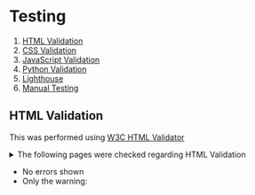 # Testing

1. [HTML Validation](#html-validation)
2. [CSS Validation](#css-validation)
3. [JavaScript Validation](#javascript-validation)
4. [Python Validation](#python-validation)
5. [Lighthouse](#lighthouse)
6. [Manual Testing](#manual-testing)
   
## HTML Validation
This was performed using [W3C HTML Validator](https://validator.w3.org/nu/)

<details>
   <summary>The following pages were checked regarding HTML Validation</summary>

* The Home Page **/**
* /posters/ 
* /posters/add_poster/ 
* /posters/edit_poster/1/ 
* /posters/delete_poster/1/ 
* /posters/edit_poster/54/ 
* /posters/54/ 
* /posters/edit_poster/54/ 
* /wishlist/my_wishlist/ 
* /wishlist/remove_from_list/54/ 
* /bag/ 
* /posters/9/ i.e. the *Poster Details* page
* /checkout/checkout_success/83CA4CAA945C47CBA93BECA191C21F60/ 
* /profile/ 
* /profile/order_history/83CA4CAA945C47CBA93BECA191C21F60/ 
* /reviews/add_review/ 
* /reviews/edit_review/5/ 
* /reviews/delete_review/5/ 
* /wishlist/my_wishlist/ 
* /wishlist/remove_from_list/3/ 
* /reviews/my_reviews/ 
</details>

* No errors shown 
* Only the warning: *<script type="text/javascript"> - Warning: The type attribute is unnecessary for JavaScript resources.*
* I left the type attribute intact

## CSS Validation

This was performed using [W3C CSS Validator](https://jigsaw.w3.org/css-validator/)

 - No issues flagged during CSS validation

## JavaScript Validation

This was performed using [JSHint](https://jshint.com/)
No errors

## Python Validation

I used both Code Institute's [PEP8 Linter](https://pep8ci.herokuapp.com/) and *python3 -m flake8*.<br>
However I had a very bad UX after making **ALL** the changes pointed out by Flake8. That is, my *Checkout Functionality* failed to worked! So I had to revert. Therefore, in light of this, I have chosen to leave the following migration files and system-generated/imported code intact:

 <details>
  <summary>Flask8 flagged code</summary>

```

    ./.devcontainer/build-assets/http_server.py:22:80: E501 line too long (80 > 79 characters)
    ./.devcontainer/build-assets/make_url.py:10:39: E231 missing whitespace after ','
    ./.devcontainer/build-assets/make_url.py:11:36: E231 missing whitespace after ','
    ./.devcontainer/build-assets/make_url.py:12:39: E231 missing whitespace after ','
    ./.devcontainer/build-assets/make_url.py:14:59: W292 no newline at end of file
    ./bag/context_processors.py:87:5: F841 local variable 'when_ranges_equal' is assigned to but never used
    ./bag/migrations/0001_initial.py:19:80: E501 line too long (117 > 79 characters)
    ./bag/migrations/0001_initial.py:22:80: E501 line too long (171 > 79 characters)
    ./bag/migrations/0001_initial.py:31:80: E501 line too long (175 > 79 characters)
    ./bag/migrations/0001_initial.py:35:80: E501 line too long (135 > 79 characters)
    ./bag/models.py:2:1: F401 'django.db.models.CheckConstraint' imported but unused
    ./bag/models.py:2:1: F401 'django.db.models.Q' imported but unused
    ./bag/tests.py:1:1: F401 'django.test.TestCase' imported but unused
    ./bag/views.py:119:5: F841 local variable 'e' is assigned to but never used
    ./biblia/common.py:49:5: F841 local variable 'when_ranges_equal' is assigned to but never used
    ./biblia/settings.py:16:5: F401 'env' imported but unused
    ./biblia/settings.py:147:80: E501 line too long (91 > 79 characters)
    ./biblia/settings.py:150:80: E501 line too long (81 > 79 characters)
    ./biblia/settings.py:153:80: E501 line too long (82 > 79 characters)
    ./biblia/settings.py:156:80: E501 line too long (83 > 79 characters)
    ./biblia/urls.py:34:1: F811 redefinition of unused 'handler404' from line 20
    ./biblia/urls.py:35:1: F811 redefinition of unused 'handler500' from line 20
    ./checkout/apps.py:8:9: F401 'checkout.signals' imported but unused
    ./checkout/tests.py:1:1: F401 'django.test.TestCase' imported but unused
    ./checkout/webhooks.py:28:5: F841 local variable 'e' is assigned to but never used
    ./checkout/webhooks.py:31:5: F841 local variable 'e' is assigned to but never used
    ./home/admin.py:1:1: F401 'django.contrib.admin' imported but unused
    ./home/models.py:1:1: F401 'django.db.models' imported but unused
    ./home/tests.py:1:1: F401 'django.test.TestCase' imported but unused
    ./home/urls.py:1:1: F401 'django.contrib.admin' imported but unused
    ./posters/tests.py:1:1: F401 'django.test.TestCase' imported but unused
    ./profiles/admin.py:1:1: F401 'django.contrib.admin' imported but unused
    ./profiles/migrations/0001_initial.py:21:80: E501 line too long (117 > 79 characters)
    ./profiles/migrations/0001_initial.py:22:80: E501 line too long (97 > 79 characters)
    ./profiles/migrations/0001_initial.py:23:80: E501 line too long (111 > 79 characters)
    ./profiles/migrations/0001_initial.py:24:80: E501 line too long (93 > 79 characters)
    ./profiles/migrations/0001_initial.py:25:80: E501 line too long (89 > 79 characters)
    ./profiles/migrations/0001_initial.py:26:80: E501 line too long (100 > 79 characters)
    ./profiles/migrations/0001_initial.py:27:80: E501 line too long (100 > 79 characters)
    ./profiles/migrations/0001_initial.py:28:80: E501 line too long (91 > 79 characters)
    ./profiles/migrations/0001_initial.py:29:80: E501 line too long (121 > 79 characters)
    ./profiles/tests.py:1:1: F401 'django.test.TestCase' imported but unused
    ./reviews/migrations/0001_initial.py:22:80: E501 line too long (117 > 79 characters)
    ./reviews/migrations/0001_initial.py:25:80: E501 line too long (85 > 79 characters)
    ./reviews/migrations/0001_initial.py:28:80: E501 line too long (170 > 79 characters)
    ./reviews/migrations/0001_initial.py:29:80: E501 line too long (112 > 79 characters)
    ./reviews/migrations/0001_initial.py:30:80: E501 line too long (118 > 79 characters)
    ./reviews/tests.py:1:1: F401 'django.test.TestCase' imported but unused
    ./wishlist/tests.py:1:1: F401 'django.test.TestCase' imported but unused
 ```
</details>

## Lighthouse

I used Lighthouse within the Chrome Developer Tools to test the performance, accessibility and SEO of the website.

<details>
  <summary>Lighthouse Report</summary>

   Home Page<br>

![image](https://github.com/DelroyGayle/Biblia-Posters-PP5/assets/91061592/b698fa3b-ea52-4d6e-bd1e-1eb95ca26466)

   Posters Page ... **/posters/**

   ![image](https://github.com/DelroyGayle/Biblia-Posters-PP5/assets/91061592/67459201-10e3-4275-bc77-c587434762bc)


</details>

## Additional Testing Comments
+ Carried out tests of the program on both the local terminal and the Code Institute Heroku terminal.
+ Chrome DevTools was used throughout the development process for testing purposes.
+ Added Custom *404 and 500* pages in case any errors occur.

<details>
   <summary>Custom 404 Page</summary>

   ![image](https://github.com/DelroyGayle/Biblia-Posters-PP5/assets/91061592/46e4faa0-165c-425c-aaa6-cb05055cde44)

</details>  


<details>
   <summary>Custom 500 Page</summary>

   ![image](https://github.com/DelroyGayle/Biblia-Posters-PP5/assets/91061592/0be41b0b-e5e8-479d-9224-35dbbad1e48b)

</details>  

## Manual Testing 

### Epic: *Register and Login*

This is broken down into the following
<details>
  <summary>User Stories</summary>

   ![image](https://github.com/DelroyGayle/Biblia-Posters-PP5/assets/91061592/09e75a1c-7f1c-4d9c-bad2-25f12dd0886a)
 
  ![image](https://github.com/DelroyGayle/Biblia-Posters-PP5/assets/91061592/982af554-be3f-4d82-9699-e0fc75fba0b7)

</details>

Criteria:
1. Both Username and Email is necessary to login
2. Verification by Email is mandatory
3. Minimum username length is 4 characters

**User Tasks:**
1. Update the Admin domain of the default site to **biblia.example.com**
2. Demonstrate that the user can Register using a username, password and email address
3. Verify that both the Django and Allauth acknowledge the user's email address
4. Demonstrate that the user can Login to the site
5. Demonstrate that the user can Logout from the site


| Test No. | Feature        | Steps        | Expected Outcome  | Actual Outcome |
| ------------- | ------------- | -------------    | ------------- | ------------- |
| T01 | Register, Login, Logout | Using Allauth incorporate Register/Login/Logout functionality | That the above User Tasks are accomplished | PASS |

<details>

<summary>Verify Registration</summary>

Select the Register option
In this example I registered the username **Tommy**

![image](https://github.com/DelroyGayle/Biblia-Posters-PP5/assets/91061592/7edc1c29-02b7-46c5-932f-380ba63288cb)

Once the account is registered change the Endpoint to **/admin/account/emailaddress/**

![image](https://github.com/DelroyGayle/Biblia-Posters-PP5/assets/91061592/324ee5ea-9144-40ff-abfc-426de3fa1102)

Click to verify the email in the Admin Dashboard

![image](https://github.com/DelroyGayle/Biblia-Posters-PP5/assets/91061592/89f40c3c-b4fb-4cec-8511-ff9ea6c35743)

Confirm That the Email Address is Verified

![image](https://github.com/DelroyGayle/Biblia-Posters-PP5/assets/91061592/a4e72bbe-d3e8-4ee0-8131-dd71b46710a5)

</details>

<details>

<summary>Go back to the App Name/ URL and Logout</summary>

![image](https://github.com/DelroyGayle/Biblia-Posters-PP5/assets/91061592/4e061c55-04bc-4ea5-a64f-8c2288a55dfc)

![image](https://github.com/DelroyGayle/Biblia-Posters-PP5/assets/91061592/7b4b1f8c-8cee-4f1e-9c0d-ed3001947436)

</details>

### Epic: Viewing Posters which includes Menus, Categorisation and Sorting

This is broken down into the following

<details>
  <summary>User Stories</summary>

   ![image](https://github.com/DelroyGayle/Biblia-Posters-PP5/assets/91061592/63d0bf5f-f0b7-46df-b3aa-5544058c2684)

   ![image](https://github.com/DelroyGayle/Biblia-Posters-PP5/assets/91061592/9e9ea1e4-a20d-4400-98d7-122dbfbc291b)

</details>

**User Tasks:**
1. When the user selects the *Shop Now* option, the user can see all available posters
2. User has the option to view particular *categories* of posters using drop-down menus
3. Posters can be sorted by Price, Rating, Poster Name, and Category
4. That all the above work correctly with responsiveness on different sized media

In this online store there are *52 posters* available.

<details>

<summary>Sample of a poster image: The_Resurrected_Jesus_Shows_His_Disciples_His_Pierced_Hands_And_Feet.jpg</summary>

![image](https://github.com/DelroyGayle/Biblia-Posters-PP5/assets/91061592/6af9e35d-45e1-403a-a26e-9ac9ca2d3688)

</details>


| Test No. | Feature        | Steps        | Expected Outcome  | Actual Outcome |
| ------------- | ------------- | -------------    | ------------- | ------------- |
| T02 | View Available Posters | Click the Shop Now button from the Homepage | All available (52) posters are to be shown | PASS |

<details>

<summary>Top of the page</summary>

![image](https://github.com/DelroyGayle/Biblia-Posters-PP5/assets/91061592/0b94d27e-3d37-45c1-bd14-adc03e76b3da)

</details>

<details>

<summary>Bottom of the page</summary>

![image](https://github.com/DelroyGayle/Biblia-Posters-PP5/assets/91061592/81d80de2-7054-4604-80b8-0afe0f23b57a)

</details>


| Test No. | Feature        | Steps        | Expected Outcome  | Actual Outcome |
| ------------- | ------------- | -------------    | ------------- | ------------- |
| T03 | Responsiveness when Viewing Posters | Using the Inspect Tool, demonstrate the view of posters | All available (52) posters are to be shown regardless of the media size | PASS |

<details>

<summary>Large Screen</summary>

![image](https://github.com/DelroyGayle/Biblia-Posters-PP5/assets/91061592/94007ffb-4603-4af9-a198-e7fe3d43f96c)

</details>

<details>

<summary>Tablet</summary>

![image](https://github.com/DelroyGayle/Biblia-Posters-PP5/assets/91061592/7d3d6e3b-4e59-48bc-9df7-76f646148dcc)

</details>

<details>

<summary>Mobile</summary>

![image](https://github.com/DelroyGayle/Biblia-Posters-PP5/assets/91061592/516cf97f-679a-451c-b0ba-50ea4b013495)

![image](https://github.com/DelroyGayle/Biblia-Posters-PP5/assets/91061592/849b30ff-79fb-49b2-ac5d-5a077e429e7d)

</details>

| Test No. | Feature        | Steps        | Expected Outcome  | Actual Outcome |
| ------------- | ------------- | -------------    | ------------- | ------------- |
| T04 | When a Poster is selected, its details are displayed | From the View of Posters, click the image | The poster image is shown with description and rating | PASS |

<details>

<summary>View Poster Details - Desktop</summary>

![image](https://github.com/DelroyGayle/Biblia-Posters-PP5/assets/91061592/627c0551-ee23-476c-b8c7-4db0f611747b)

</details>

| Test No. | Feature        | Steps        | Expected Outcome  | Actual Outcome |
| ------------- | ------------- | -------------    | ------------- | ------------- |
| T05 | View Available Posters | Click the Shop Now button from the Homepage | All available (52) posters are to be shown | PASS |

<details>

<summary>View Poster Details - Mobile</summary>

![image](https://github.com/DelroyGayle/Biblia-Posters-PP5/assets/91061592/d466b50b-0db2-44b4-bce5-1d69dccba24d)

</details>


| Test No. | Feature        | Steps        | Expected Outcome  | Actual Outcome |
| ------------- | ------------- | -------------    | ------------- | ------------- |
| T06 | View All Available **Old Testament** Posters | Select from Menu, Old Testament then select **ALL O.T. Posters**  | All available OT posters are to be shown - Categories */posters/?category=genesis,exodus,numbers,joshua* | PASS |


<details>

<summary>Menu & Display</summary>

![image](https://github.com/DelroyGayle/Biblia-Posters-PP5/assets/91061592/fb28fafb-b018-42a3-8ee6-26bf023e50d7)

<summary>All the Old Testament Posters</summary>

![image](https://github.com/DelroyGayle/Biblia-Posters-PP5/assets/91061592/2f6bc6e8-d2dd-434e-96f7-d8bfebd738c6)

![image](https://github.com/DelroyGayle/Biblia-Posters-PP5/assets/91061592/e20803a6-0c31-4679-b240-0573579802ac)

![image](https://github.com/DelroyGayle/Biblia-Posters-PP5/assets/91061592/eeb105d4-1521-4b8a-a577-ae254ae8c7e0)

</details>


| Test No. | Feature        | Steps        | Expected Outcome  | Actual Outcome |
| ------------- | ------------- | -------------    | ------------- | ------------- |
| T07 | View All Available **New Testament** Posters | Select from Menu, New Testament then select **ALL N.T. Posters**  | All available NT posters are to be shown - Categories */posters/?category=jesus,apostles* | PASS |

<details>

<summary>Menu & Display</summary>

![image](https://github.com/DelroyGayle/Biblia-Posters-PP5/assets/91061592/36b91986-bf54-434e-b8a9-11e7f2bf1926)


<summary>All the New Testament Posters</summary>

![image](https://github.com/DelroyGayle/Biblia-Posters-PP5/assets/91061592/a5f6c916-a501-488b-9522-cd8fef3cdb39)

![image](https://github.com/DelroyGayle/Biblia-Posters-PP5/assets/91061592/262df841-30cd-43c1-8379-fd958a51ea74)

![image](https://github.com/DelroyGayle/Biblia-Posters-PP5/assets/91061592/7d0b2762-b03b-44f6-bfbe-5d03fa80e438)

![image](https://github.com/DelroyGayle/Biblia-Posters-PP5/assets/91061592/f31eba18-bfe0-4eb7-ae98-a49e4c251a54)

![image](https://github.com/DelroyGayle/Biblia-Posters-PP5/assets/91061592/7c2f09e3-bca3-4d63-a884-2adfce760a62)

</details>

| Test No. | Feature        | Steps        | Expected Outcome  | Actual Outcome |
| ------------- | ------------- | -------------    | ------------- | ------------- |
| T08 | View All **Genesis** Posters | Select from Menu, Old Testament then select **Genesis**  | All available Genesis posters are to be shown - Endpoint */posters/?category=genesis* | PASS |

<details>

<summary>Display of Genesis Posters</summary>

![image](https://github.com/DelroyGayle/Biblia-Posters-PP5/assets/91061592/5d86495b-8305-4ad7-9db1-d54acb15bccf)

</details>


| Test No. | Feature        | Steps        | Expected Outcome  | Actual Outcome |
| ------------- | ------------- | -------------    | ------------- | ------------- |
| T09 | View All **Exodus** Posters | Select from Menu, Old Testament then select **Exodus**  | All available Exodus posters are to be shown - Endpoint */posters/?category=exodus* | PASS |

<details>

<summary>Display of Exodus Posters</summary>

![image](https://github.com/DelroyGayle/Biblia-Posters-PP5/assets/91061592/b03189ae-150c-4b7e-b982-67369f499236)

</details>


| Test No. | Feature        | Steps        | Expected Outcome  | Actual Outcome |
| ------------- | ------------- | -------------    | ------------- | ------------- |
| T10 | View All **Numbers** Posters | Select from Menu, Old Testament then select **Numbers**  | All available Numbers posters are to be shown - Endpoint */posters/?category=numbers*| PASS |

<details>

<summary>Display of Numbers Posters</summary>

![image](https://github.com/DelroyGayle/Biblia-Posters-PP5/assets/91061592/5f43584a-b9cf-4212-8457-667f979b6fd4)


</details>


| Test No. | Feature        | Steps        | Expected Outcome  | Actual Outcome |
| ------------- | ------------- | -------------    | ------------- | ------------- |
| T11 | View All **Joshua** Posters | Select from Menu, Old Testament then select **Joshua**  | All available Joshua posters are to be shown - Endpoint */posters/?category=joshua* | PASS |

<details>

<summary>Display of Joshua Posters</summary>

![image](https://github.com/DelroyGayle/Biblia-Posters-PP5/assets/91061592/d125a5dd-2da9-48c8-8d85-0bca33ef07fc)


</details>

| Test No. | Feature        | Steps        | Expected Outcome  | Actual Outcome |
| ------------- | ------------- | -------------    | ------------- | ------------- |
| T12 | View All **Jesus** Posters | Select from Menu, New Testament then select **Jesus**  | All available Jesus posters are to be shown - Endpoint */posters/?category=jesus* | PASS |

<details>

<summary>Display of Jesus Posters</summary>

![image](https://github.com/DelroyGayle/Biblia-Posters-PP5/assets/91061592/a5f6c916-a501-488b-9522-cd8fef3cdb39)

![image](https://github.com/DelroyGayle/Biblia-Posters-PP5/assets/91061592/262df841-30cd-43c1-8379-fd958a51ea74)

![image](https://github.com/DelroyGayle/Biblia-Posters-PP5/assets/91061592/7d0b2762-b03b-44f6-bfbe-5d03fa80e438)

![image](https://github.com/DelroyGayle/Biblia-Posters-PP5/assets/91061592/f31eba18-bfe0-4eb7-ae98-a49e4c251a54)

</details>

| Test No. | Feature        | Steps        | Expected Outcome  | Actual Outcome |
| ------------- | ------------- | -------------    | ------------- | ------------- |
| T13 | View All **The Apostles** Posters | Select from Menu, New Testament then select **Apostles**  | All available Apostles posters are to be shown - Endpoint */posters/?category=apostles* | PASS |

<details>

<summary>Display of The Apostles Posters</summary>

![image](https://github.com/DelroyGayle/Biblia-Posters-PP5/assets/91061592/b9065ab6-2860-46ce-b867-3b4b0120d6f5)

</details>

#### Demonstrate that Posters can be sorted by Price, Rating, Poster Name, and Category

There are two ways of sorting 
1) By Drop-Down Menu:

![image](https://github.com/DelroyGayle/Biblia-Posters-PP5/assets/91061592/643ed253-43a9-4016-ba88-ae6f3953527e)

2) Or By The Sort Selector

![image](https://github.com/DelroyGayle/Biblia-Posters-PP5/assets/91061592/091078ad-b5b5-419c-9bb1-36d36729d3c9)

#### Demonstration of Each Method

| Test No. | Feature        | Steps        | Expected Outcome  | Actual Outcome |
| ------------- | ------------- | -------------    | ------------- | ------------- |
| T14 | Sort Posters **By Price**, *Ascending Order* | Select from Menu, All Posters then select **By Price**  | Posters shown, cheapest at the top, lowest at the bottom - Endpoint */posters/?sort=price&direction=asc* | PASS |

| Test No. | Feature        | Steps        | Expected Outcome  | Actual Outcome |
| ------------- | ------------- | -------------    | ------------- | ------------- |
| T15 | Sort Posters **By Price**, *Ascending Order* - Method 2 | From the Sort Selector, select **Price (low to high)**  | Posters shown, cheapest at the top, lowest at the bottom - Endpoint */posters/?sort=price&direction=asc* | PASS |

![image](https://github.com/DelroyGayle/Biblia-Posters-PP5/assets/91061592/8e40bde7-608d-43e7-82c1-8f500df8b8b1)

<details>

<summary>Price in ascending order</summary>

Cheapest at the top

![image](https://github.com/DelroyGayle/Biblia-Posters-PP5/assets/91061592/34cf62ea-5c37-4215-83a1-4df720f4a1f1)

Most expensive at the bottom

![image](https://github.com/DelroyGayle/Biblia-Posters-PP5/assets/91061592/9dedb441-2e98-4664-9c6c-a3a7cc9c9a65)

</details>


| Test No. | Feature        | Steps        | Expected Outcome  | Actual Outcome |
| ------------- | ------------- | -------------    | ------------- | ------------- |
| T16 | Sort Posters **By Price**, *Descending Order* | From the Sort Selector, select **Price (high to low)**  | Posters shown, most expensive at top, cheapest at the bottom - Endpoint */posters/?sort=price&direction=desc* | PASS |

![image](https://github.com/DelroyGayle/Biblia-Posters-PP5/assets/91061592/3b8410dc-7de8-46dc-a270-b7c50bfdcc2d)

<details>

<summary>Price in descending order</summary>

Most expensive at the top

![image](https://github.com/DelroyGayle/Biblia-Posters-PP5/assets/91061592/7b62e745-6247-43e7-9cd3-2f081948964a)

Cheapest at the bottom

![image](https://github.com/DelroyGayle/Biblia-Posters-PP5/assets/91061592/41bf0347-ff8d-4225-85e8-b478a6515b1b)

</details>

| Test No. | Feature        | Steps        | Expected Outcome  | Actual Outcome |
| ------------- | ------------- | -------------    | ------------- | ------------- |
| T17 | Sort Posters **By Rating**, *Descending Order* | Select from Menu, All Posters then select **By Rating** | Posters shown, highest rate at the top, lowest rating at the bottom - Endpoint */?sort=rating&direction=desc* | PASS |

| Test No. | Feature        | Steps        | Expected Outcome  | Actual Outcome |
| ------------- | ------------- | -------------    | ------------- | ------------- |
| T18 | Sort Posters **By Rating**, *Descending Order* - Method 2 | From the Sort Selector, select **Rating (high to low)** | Posters shown, highest rate at the top, lowest rating at the bottom - Endpoint */?sort=rating&direction=desc* | PASS |

![image](https://github.com/DelroyGayle/Biblia-Posters-PP5/assets/91061592/ff3b83b8-8320-4527-ab85-063c40ba69c6)

<details>

<summary>Rating in descending order</summary>

Highest ratings at the top

![image](https://github.com/DelroyGayle/Biblia-Posters-PP5/assets/91061592/109db7e9-3c41-4267-95bb-36518f824e9d)

Lowest ratings at the bottom

![image](https://github.com/DelroyGayle/Biblia-Posters-PP5/assets/91061592/243b55c9-347e-4769-a05c-780041731fc4)

</details>

| Test No. | Feature        | Steps        | Expected Outcome  | Actual Outcome |
| ------------- | ------------- | -------------    | ------------- | ------------- |
| T19 | Sort Posters **By Rating**, *Ascending Order* | From the Sort Selector, select **Rating (low to high)** | Posters shown, lowest rating at the top, highest rating at the bottom - Endpoint *?sort=rating&direction=asc* | PASS |

![image](https://github.com/DelroyGayle/Biblia-Posters-PP5/assets/91061592/bb10ad19-74e9-4022-9ec3-50c23de23218)

<details>

<summary>Rating in ascending order</summary>

Lowest ratings at the top

![image](https://github.com/DelroyGayle/Biblia-Posters-PP5/assets/91061592/e95ee491-62f7-4ef5-8775-4f8ba2411ac6)

Highest ratings at the bottom

![image](https://github.com/DelroyGayle/Biblia-Posters-PP5/assets/91061592/097d785c-489c-4a40-8c27-ec1e661f5b12)

</details>


| Test No. | Feature        | Steps        | Expected Outcome  | Actual Outcome |
| ------------- | ------------- | -------------    | ------------- | ------------- |
| T20 | Sort Posters **By Category**, *A-Z* | Select from Menu, All Posters then select **By Category**  | Posters shown in Alphabetical Order of Category - Endpoint */posters/?sort=category&direction=asc* | PASS |

| Test No. | Feature        | Steps        | Expected Outcome  | Actual Outcome |
| ------------- | ------------- | -------------    | ------------- | ------------- |
| T21 | Sort Posters **By Category**, *A-Z* - Method 2 | From the Sort Selector, select **Category (A-Z)**  | Posters shown in Alphabetical Order of Category - Endpoint */posters/?sort=category&direction=asc* | PASS |

![image](https://github.com/DelroyGayle/Biblia-Posters-PP5/assets/91061592/ac51d05d-e79b-4a35-945e-e3a8c8653577)

<details>

<summary>Category in Alphabetical Order i.e. Apostles, ...</summary>

![image](https://github.com/DelroyGayle/Biblia-Posters-PP5/assets/91061592/6bb76e41-4c54-40dc-90ae-dd31448562d0)

</details>


| Test No. | Feature        | Steps        | Expected Outcome  | Actual Outcome |
| ------------- | ------------- | -------------    | ------------- | ------------- |
| T22 | Sort Posters **By Category**, *Z-A* | From the Sort Selector, select **Category (Z-A)**  | Posters shown in Descending Alphabetical Order of Category - Endpoint */posters/?sort=category&direction=desc* | PASS |

![image](https://github.com/DelroyGayle/Biblia-Posters-PP5/assets/91061592/952f6bbc-95cd-428d-b230-f47883b1fec9)

<details>

<summary>Category in Descending Alphabetical Order i.e. Numbers then Joshua ...</summary>

![image](https://github.com/DelroyGayle/Biblia-Posters-PP5/assets/91061592/ccbbfa40-f228-424b-bb74-f33f45a1e31a)

</details>


| Test No. | Feature        | Steps        | Expected Outcome  | Actual Outcome |
| ------------- | ------------- | -------------    | ------------- | ------------- |
| T23 | Sort Posters with **All Posters**| Select from Menu, All Posters then select **All Posters**  | All **52** Posters shown - Default view - Endpoint */posters/* | PASS |

| Test No. | Feature        | Steps        | Expected Outcome  | Actual Outcome |
| ------------- | ------------- | -------------    | ------------- | ------------- |
| T24 | Sort Posters with **All Posters** - Method 2 | From the Sort Selector, select **Sort by...**  | All **52** Posters shown - Default view - Endpoint */posters/* | PASS |

![image](https://github.com/DelroyGayle/Biblia-Posters-PP5/assets/91061592/911f4bfa-feeb-4398-9356-a88ea1d278e2)

<details>

<summary>All 52 Posters - Default View</summary>

![image](https://github.com/DelroyGayle/Biblia-Posters-PP5/assets/91061592/627c0551-ee23-476c-b8c7-4db0f611747b)

</details>


| Test No. | Feature        | Steps        | Expected Outcome  | Actual Outcome |
| ------------- | ------------- | -------------    | ------------- | ------------- |
| T25 | Sort Posters **By Name**, *A-Z* | From the Sort Selector, select **Name (A-Z)**  | Posters shown in Alphabetical Order of Poster Name - Endpoint */posters/?sort=name&direction=asc* | PASS |

![image](https://github.com/DelroyGayle/Biblia-Posters-PP5/assets/91061592/fdcab32a-27a0-4287-8d12-b8fb3ad0b276)

<details>

<summary>Name in Alphabetical Order i.e. Abraham, ...</summary>

![image](https://github.com/DelroyGayle/Biblia-Posters-PP5/assets/91061592/51d1847d-71ed-4b95-8fab-0f9e954ab72d)

</details>

| Test No. | Feature        | Steps        | Expected Outcome  | Actual Outcome |
| ------------- | ------------- | -------------    | ------------- | ------------- |
| T26 | Sort Posters **By Name**, *Z-A* | From the Sort Selector, select **Name (Z-A)**  | Posters shown in Descending Alphabetical Order of Poster Name - Endpoint */posters/?sort=Name&direction=desc* | PASS |

![image](https://github.com/DelroyGayle/Biblia-Posters-PP5/assets/91061592/ecc78c53-de13-4ff9-b761-2c53ead26c7f)

<details>

<summary>Name in Descending Alphabetical Order i.e. Zacchaeus then Timbrels ...</summary>

![image](https://github.com/DelroyGayle/Biblia-Posters-PP5/assets/91061592/54d39419-0ffa-4b9e-994f-69305e5103d1)

</details>

### Epic: Search for Posters

<details>
  <summary>User Story</summary>
   
![image](https://github.com/DelroyGayle/Biblia-Posters-PP5/assets/91061592/2d721ad9-5bd9-4fef-966d-85c6f0ec36d2)

</details>

**User Tasks:**
1. A successful search consists of whether the search term appears in the Poster Name or the Poster Description
2. Enter the search parameters via endpoints to perform a search e.g. */posters/?query=**saul*** to bring up all the posters with the search term *saul* in them
3. Use the Searchbar to enter the search term
4. Both methods should show identical results
5. Suitable messages when a null string is entered or null search results

| Test No. | Feature        | Steps        | Expected Outcome  | Actual Outcome |
| ------------- | ------------- | -------------    | ------------- | ------------- |
| T27 | Search For Posters By Name | Either by using the Endpoint or Searchbar test various search terms| Any posters with matching names displayed | PASS |

<details>
<summary>/posters/?query=saul</summary>

![image](https://github.com/DelroyGayle/Biblia-Posters-PP5/assets/91061592/0646712d-33e8-491a-9ecc-ef74159f91a9)
  
</details>

<details>
<summary>/posters/?query=ethio</summary>

![image](https://github.com/DelroyGayle/Biblia-Posters-PP5/assets/91061592/3bda67f6-038b-4116-8f18-4ed186f1b205)

</details>

| Test No. | Feature        | Steps        | Expected Outcome  | Actual Outcome |
| ------------- | ------------- | -------------    | ------------- | ------------- |
| T28 | Search For Posters By Description | Either by using the Endpoint or Searchbar test various search terms| Any posters with matching descriptions displayed | PASS |

*/posters/?query=BED* matched 5 posters 

![image](https://github.com/DelroyGayle/Biblia-Posters-PP5/assets/91061592/4da87e73-00f3-477f-9994-895a5e3e8285)

<details>

<summary>What follows are 2 posters where the match was in the descriptions</summary>

![image](https://github.com/DelroyGayle/Biblia-Posters-PP5/assets/91061592/fcca6530-f744-4103-832a-c2c1fcaef91a)

View the description then *used CTRL-F and 'bed' to highlight that the searches were successful*

![image](https://github.com/DelroyGayle/Biblia-Posters-PP5/assets/91061592/5e59d029-1f07-484e-896f-83f2591af1dc)
 
</details>

| Test No. | Feature        | Steps        | Expected Outcome  | Actual Outcome |
| ------------- | ------------- | -------------    | ------------- | ------------- |
| T29 | Null Search Toast/Message Displayed | Enter nothing in the Searchbar | A suitable message ought to be displayed | PASS |

<details>
<summary>Null Entry in Searchbar</summary>

![image](https://github.com/DelroyGayle/Biblia-Posters-PP5/assets/91061592/e8160d1b-ba71-44c3-aa54-f54fcffbca2f)

</details>

| Test No. | Feature        | Steps        | Expected Outcome  | Actual Outcome |
| ------------- | ------------- | -------------    | ------------- | ------------- |
| T30 | Nonexistent Search Toast/Message Displayed | Enter a search term in the Searchbar that does not exist in any of the posters | A suitable message ought to be displayed | PASS |

<details>
<summary>/posters/?query=HELLO</summary>

![image](https://github.com/DelroyGayle/Biblia-Posters-PP5/assets/91061592/b93c8664-ba08-439a-a9b7-b392a15dc771)
  
</details>

### Epic: Shopping Bag Functionality

This is broken down into the following

<details>
  <summary>User Stories</summary>

![image](https://github.com/DelroyGayle/Biblia-Posters-PP5/assets/91061592/e1062050-7c1c-40c3-b85e-df3fc6ef71c5)


</details>

**User Tasks:**
1. When the user selects the Shopping Bag Icon ![image](https://github.com/DelroyGayle/Biblia-Posters-PP5/assets/91061592/ffa955a2-b5c9-457b-9db5-1d0de845e4d4)  <br> The user is taken to the shopping bag page whereby the user can see the bag contents.
2. From the shopping bag page the user has options to continue to add further posters to the bag
3. When use clicks Add To Bag ![image](https://github.com/DelroyGayle/Biblia-Posters-PP5/assets/91061592/faac98c5-18d9-430d-978c-4df8c3a8d272)
<br> The Shopping Bag is adjusted by the quantity of posters that the user has selected
4. The quantities of Posters that have already been added to the bag can be increased or decreased
5. Posters can be removed from the bag even to the point that the bag is empty
6. The user can always see a running total each time, posters are added to or removed from the bag
7. Validation is performed when entering poster quantities


| Test No. | Feature        | Steps        | Expected Outcome  | Actual Outcome |
| ------------- | ------------- | -------------    | ------------- | ------------- |
| T31 | Option to Keep Shopping after adding to the bag | On the Details page of a poster after entering adding poster to the bag, click KEEP SHOPPING  | The user is taken to the *Shopping* page | PASS |
* After adding poster (ID 5) to the bag the endpoint is *bag/add/5/* and the bag was updated accordingly<br><br>
* When ![image](https://github.com/DelroyGayle/Biblia-Posters-PP5/assets/91061592/0bead797-ae67-49fe-a768-d6c1f8380dc7) was clicked
<br> the endpoint was changed to *posters/* which reflects the *Shopping* page i.e. the view of all posters

| Test No. | Feature        | Steps        | Expected Outcome  | Actual Outcome |
| ------------- | ------------- | -------------    | ------------- | ------------- |
| T32 | Validation of Quantities | On the Details page of a poster enter an illegal quantity  | The user would be informed that such quantities can to be entered | PASS |

<details>

<summary>Quantity Validation - Trying to enter a negative number</summary>

![image](https://github.com/DelroyGayle/Biblia-Posters-PP5/assets/91061592/423164ab-94ed-4494-a963-1e181237374b)

</details>

<details>

<summary>Quantity Validation - Trying to enter a number greater than 99</summary>

![image](https://github.com/DelroyGayle/Biblia-Posters-PP5/assets/91061592/e5b82ae3-4d96-4613-9480-4d7a9c871a26)

</details>

<details>

<summary>Quantity Validation - Trying to enter a decimal number</summary>

![image](https://github.com/DelroyGayle/Biblia-Posters-PP5/assets/91061592/fb4f72fd-dd0c-4b92-9d7f-907260640ef7)

</details>


**TODO - Make safe payments**



| Test No. | Feature        | Steps        | Expected Outcome  | Actual Outcome |
| ------------- | ------------- | -------------    | ------------- | ------------- |
| T32 | Webhook Handling | After each transaction, check on the Stripe Test website that payments habe succeeded | No failures should be displayed | PASS |

<details>

<summary>Webhook Tests</summary>

* £12.00 transaction

![image](https://github.com/DelroyGayle/Biblia-Posters-PP5/assets/91061592/5cc0287f-95c1-418f-91af-26acfed68310)

* Information from the Stripe test website

  ![image](https://github.com/DelroyGayle/Biblia-Posters-PP5/assets/91061592/ad31d957-92c1-4e23-b323-5375af5c36cd)

  ![image](https://github.com/DelroyGayle/Biblia-Posters-PP5/assets/91061592/f90b8d45-0a34-4409-98b9-22da6d5af870)

  ```
  {
"object": {
"id": "pi_3Ohd6aHPvBtuEw4n0AROP8uq",
"object": "payment_intent",
"amount": 1200,
"amount_capturable": 0,
"amount_details": {
"tip": {
}
},
"amount_received": 1200,
...
"bag": "{\"23\": 1}",
"save_info": "true",
"username": "spuser"
},

```

* Successful order

![image](https://github.com/DelroyGayle/Biblia-Posters-PP5/assets/91061592/5cb0bbde-ed88-4b1a-86bf-6af504d5ab08)

</details>

### Epic: User Profile

This is broken down into the following

<details>
  <summary>User Stories</summary>

![image](https://github.com/DelroyGayle/Biblia-Posters-PP5/assets/91061592/c6f95016-dee2-4827-83a1-4a7f7c07639f)

</details>

**User Tasks:**
1. During the transaction, the user's delivery details ought to be communicated to Stripe
2. With the checkbox saved option ticked, their delivery address details ought to be saved
3. An order confirmation ought to be sent to the email address entered

**Test No. Txx**

* Order processed

![image](https://github.com/DelroyGayle/Biblia-Posters-PP5/assets/91061592/f32ed711-6386-4d39-a03f-990319d3b522)

Stripe's metadata

```
CORRECT AMOUNT SHOWN:
{
  "api_version": "2023-10-16",
  "created": 1707484718,
  "data": {
    "object": {
      "amount": 1200,
      "amount_capturable": 0,
      "amount_details": {
        "tip": {}
      },
      "amount_received": 1200,
   ...


   THE USER AND BAG INFO:

         "metadata": {
        "bag": "{\"4\": 1}",
        "save_info": "true",
        "username": "tommy"
      },

      ...

   THE CORRECT SHIPPING INFO

      "shipping": {
        "address": {
          "city": "London",
          "country": "EC",
          "line1": "123 Any Street",
          "line2": "Anywhere",
          "postal_code": "E21 1XX",
          "state": "Anywhere"
        },
        "carrier": null,
        "name": "Test Tester",
        "phone": "00123-456789",
        "tracking_number": null
      },

...

PAYMENT INTENT:

INTENT
{
  "amount": 1200,
  "amount_capturable": 0,
  "amount_details": {
    "tip": {}
  },
  "amount_received": 1200,
....
```
* Confirmation from Stripe website

![image](https://github.com/DelroyGayle/Biblia-Posters-PP5/assets/91061592/04ddbfa3-68c5-45ce-ade8-c87c394f99e2)

![image](https://github.com/DelroyGayle/Biblia-Posters-PP5/assets/91061592/c383f8c0-f402-4228-bac1-f0ce7436976f)

**Txx - Email confirmation**

Content-Type: text/plain; charset="utf-8"
MIME-Version: 1.0
Content-Transfer-Encoding: 7bit
Subject: [Biblia Posters] Please Confirm Your E-mail Address
From: webmaster@localhost
To: qudtpgjpiftxrlkjgc@cazlv.com
Date: Fri, 09 Feb 2024 14:42:09 -0000
Message-ID: <170748972900.5816.1061306740501911085@localhost>

Hello from Biblia Posters!

You're receiving this e-mail because user James has given yours as an e-mail address to connect their account.

To confirm this is correct, go to http://8000-delroygayle-bibliaposte-dlbeacwiw6l.ws-eu108.gitpod.io/accounts/confirm-email/NA:1rYS4v:Mv5U9M_waoYg9pr7gmyKZd_yWe0iq-_6S-DZ7NLGy9M/

Thank you from Biblia Posters!
biblia.example.com


![image](https://github.com/DelroyGayle/Biblia-Posters-PP5/assets/91061592/7c1c1823-e705-49d9-97a0-dd19d85e9f69)


MISC/TODO



### HEADING

**This option shows all 52 Posters**

![image](https://github.com/DelroyGayle/Biblia-Posters-PP5/assets/91061592/2f6bc6e8-d2dd-434e-96f7-d8bfebd738c6)

![image](https://github.com/DelroyGayle/Biblia-Posters-PP5/assets/91061592/e20803a6-0c31-4679-b240-0573579802ac)

![image](https://github.com/DelroyGayle/Biblia-Posters-PP5/assets/91061592/eeb105d4-1521-4b8a-a577-ae254ae8c7e0)

![image](https://github.com/DelroyGayle/Biblia-Posters-PP5/assets/91061592/a5f6c916-a501-488b-9522-cd8fef3cdb39)

![image](https://github.com/DelroyGayle/Biblia-Posters-PP5/assets/91061592/262df841-30cd-43c1-8379-fd958a51ea74)

![image](https://github.com/DelroyGayle/Biblia-Posters-PP5/assets/91061592/7d0b2762-b03b-44f6-bfbe-5d03fa80e438)

![image](https://github.com/DelroyGayle/Biblia-Posters-PP5/assets/91061592/f31eba18-bfe0-4eb7-ae98-a49e4c251a54)

![image](https://github.com/DelroyGayle/Biblia-Posters-PP5/assets/91061592/7c2f09e3-bca3-4d63-a884-2adfce760a62)


</details>

TODO

That the endpoints are protected - that only logged-in users can use the site

----


### Epic: *Register, Login and Logout*

This is broken down into the following
<details>
  <summary>User Story</summary>

   ![image]TODO
   
  
</details>

Criteria:
1. Both Username and Email is necessary to login
2. Verification by Email is mandatory
3. Minimum username length is 4 characters

**User Tasks:**
1. Update the Admin domain of the default site to **biblia.example.com**
2. Demonstrate that the user can Register using a username and password
3. Demonstrate that the user can Login to the site
4. Demonstrate that the user can Logout from the site


----
TODO EPIC - INCLUDE TESTING OF 404
## Conclusion

